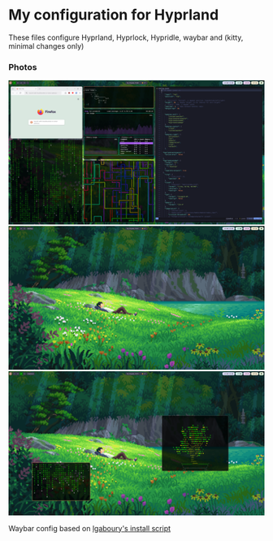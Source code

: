 # My configuration for Hyprland

These files configure Hyprland, Hyprlock, Hypridle, waybar and (kitty, minimal changes only)

### Photos

![A desktop with a lot of programs open](assets/1.png)
![A minimal desktop](assets/3.png)
![An empty desktop](assets/2.png)

Waybar config based on [lgaboury's install script](https://github.com/lgaboury/Sway-Waybar-Install-Script)
